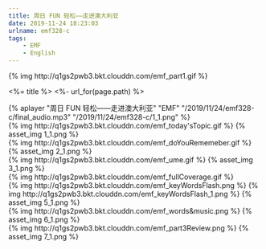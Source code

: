 ```yaml
---
title: 周日 FUN 轻松——走进澳大利亚
date: 2019-11-24 18:23:03
urlname: emf328-c
tags:
    - EMF
    - English
---
```

 [//]: # (Part1 今日课程)
 <div>{% img http://q1gs2pwb3.bkt.clouddn.com/emf_part1.gif %}</div>
 <!-- more -->
 
 <%= title %>
 <%- url_for(page.path) %>
 <div>
  {% aplayer "周日 FUN 轻松——走进澳大利亚" "EMF" "/2019/11/24/emf328-c/final_audio.mp3"  "/2019/11/24/emf328-c/1_1.png" %}
  
  </div>
  
  [//]: # (今日话题 Today's Topic)
  <div> 
  {% img http://q1gs2pwb3.bkt.clouddn.com/emf_today'sTopic.gif %}
  {% asset_img 1_1.png %}
  </div>
  
  
  [//]: # (温故知新 Do You Remember?)
  <div>
  {% img http://q1gs2pwb3.bkt.clouddn.com/emf_doYouRememeber.gif %}
  {% asset_img 2_1.png %}
  </div>
  
  
  [//]: # (小麦叔叔 UME)
  <div>
  {% img http://q1gs2pwb3.bkt.clouddn.com/emf_ume.gif %}
  {% asset_img 3_1.png %}
  </div>
  
  
  [//]: # (全文讲解 Full Coverage)
  <div>{% img http://q1gs2pwb3.bkt.clouddn.com/emf_fullCoverage.gif %}</div>
  
  
  [//]: # (核心词汇 Key Words Flash)
  <div>
  {% img http://q1gs2pwb3.bkt.clouddn.com/emf_keyWordsFlash.png %}
  {% img http://q1gs2pwb3.bkt.clouddn.com/emf_keyWordsFlash_1.png %}
  {% asset_img 5_1.png %}
  </div>
  
  
  [//]: # (Part2 Words & Music)
  <div>
  {% img http://q1gs2pwb3.bkt.clouddn.com/emf_words&music.png %}
  {% asset_img 6_1.png %}
  </div>
  
  
  [//]: # (Part3 温故知新)
  <div>
  {% img http://q1gs2pwb3.bkt.clouddn.com/emf_part3Review.png %}
  {% asset_img 7_1.png %}
  </div>
  
  